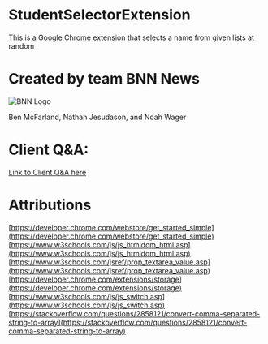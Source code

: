 # StudentSelectorExtension
This is a Google Chrome extension that selects a name from given lists at random

# Created by team BNN News
![BNN Logo](https://github.com/NathanJesudason/StudentSelectorExtension/raw/master/BNN_News_Logo.png)

Ben McFarland, Nathan Jesudason, and Noah Wager

# Client Q&A:
[Link to Client Q&A here](https://docs.google.com/document/d/18MseBVS9tjOnH4YpXY_dcN9RrPCrgch0yR4slvqhKLQ/edit?usp=sharing)

# Attributions
[https://developer.chrome.com/webstore/get_started_simple](https://developer.chrome.com/webstore/get_started_simple)
[https://www.w3schools.com/js/js_htmldom_html.asp](https://www.w3schools.com/js/js_htmldom_html.asp)
[https://www.w3schools.com/jsref/prop_textarea_value.asp](https://www.w3schools.com/jsref/prop_textarea_value.asp)
[https://developer.chrome.com/extensions/storage](https://developer.chrome.com/extensions/storage)
[https://www.w3schools.com/js/js_switch.asp](https://www.w3schools.com/js/js_switch.asp)
[https://stackoverflow.com/questions/2858121/convert-comma-separated-string-to-array](https://stackoverflow.com/questions/2858121/convert-comma-separated-string-to-array)
